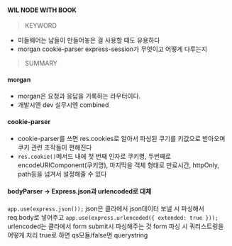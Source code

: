 #### WIL NODE WITH BOOK

> KEYWORD

- 미들웨어는 남들이 만들어놓은 걸 사용할 때도 유용하다
- morgan cookie-parser express-session가 무엇이고 어떻게 다루는지

> SUMMARY

#### morgan

- morgan은 요청과 응답을 기록하는 라우터이다.
- 개발시엔 dev 실무시엔 combined

#### cookie-parser

- cookie-parser를 쓰면 res.cookies로 알아서 파싱된 쿠기를 키값으로 받아오며 쿠키 관련 조작들이 편해진다
- `res.cookie()`메서드 내에 첫 번째 인자로 쿠키명, 두번째로 encodeURIComponent(쿠키명), 마지막을 객체 형태로 만료시간, httpOnly, path등을 넘겨서 설정해줄 수 있다

#### bodyParser -> Express.json과 urlencoded로 대체

`app.use(express.json());`
json은 클라에서 json데이터 보낼 시 파싱해서 req.body로 넣어주고
`app.use(express.urlencoded({ extended: true }));`
urlencoded는 클라에서 form submit시 파싱해주는 것
form 파싱 시 쿼리스트링을 어떻게 처리 true로 하면 qs모듈/false면 querystring
